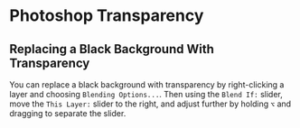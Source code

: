 # Photoshop Transparency

## Replacing a Black Background With Transparency

You can replace a black background with transparency by right-clicking a layer and choosing `Blending Options...`. Then using the `Blend If:` slider, move the `This Layer:` slider to the right, and adjust further by holding `⌥` and dragging to separate the slider.